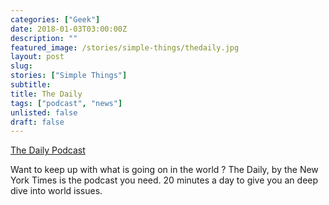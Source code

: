 ```yaml
---
categories: ["Geek"]
date: 2018-01-03T03:00:00Z
description: ""
featured_image: /stories/simple-things/thedaily.jpg
layout: post
slug:
stories: ["Simple Things"]
subtitle: 
title: The Daily
tags: ["podcast", "news"]
unlisted: false
draft: false
---
```


[The Daily Podcast](https://www.nytimes.com/podcasts/the-daily)

Want to keep up with what is going on in the world ? The Daily, by the New York Times is the podcast you need. 20 minutes a day to give you an deep dive into world issues.